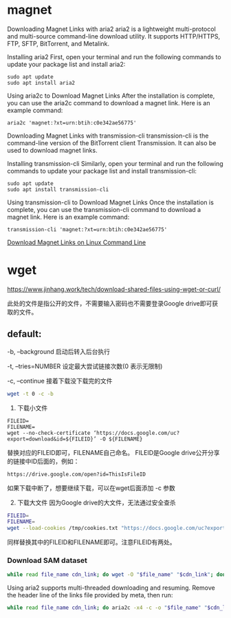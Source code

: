 # magnet
Downloading Magnet Links with aria2
aria2 is a lightweight multi-protocol and multi-source command-line download utility. It supports HTTP/HTTPS, FTP, SFTP, BitTorrent, and Metalink.

Installing aria2
First, open your terminal and run the following commands to update your package list and install aria2:
```
sudo apt update
sudo apt install aria2
```
Using aria2c to Download Magnet Links
After the installation is complete, you can use the aria2c command to download a magnet link. Here is an example command:
```
aria2c 'magnet:?xt=urn:btih:c0e342ae56775'
```
Downloading Magnet Links with transmission-cli
transmission-cli is the command-line version of the BitTorrent client Transmission. It can also be used to download magnet links.

Installing transmission-cli
Similarly, open your terminal and run the following commands to update your package list and install transmission-cli:
```
sudo apt update
sudo apt install transmission-cli
```
Using transmission-cli to Download Magnet Links
Once the installation is complete, you can use the transmission-cli command to download a magnet link. Here is an example command:
```
transmission-cli 'magnet:?xt=urn:btih:c0e342ae56775'
```
[Download Magnet Links on Linux Command Line](http://eadst.com/blog/247)

# wget
https://www.jinhang.work/tech/download-shared-files-using-wget-or-curl/

此处的文件是指公开的文件，不需要输入密码也不需要登录Google drive即可获取的文件。

## default:
-b, –background 启动后转入后台执行

-t, –tries=NUMBER 设定最大尝试链接次数(0 表示无限制)

-c, –continue 接着下载没下载完的文件


```bash
wget -t 0 -c -b
```


1. 下载小文件
```
FILEID=
FILENAME=
wget --no-check-certificate ‘https://docs.google.com/uc?export=download&id=${FILEID}’ -O ${FILENAME}
``` 

替换对应的FILEID即可，FILENAME自己命名。
 FILEID是Google drive公开分享的链接中ID后面的，例如：
```
https://drive.google.com/open?id=ThisIsFileID
```

如果下载中断了，想要继续下载，可以在wget后面添加 -c 参数

2. 下载大文件
因为Google drive的大文件，无法通过安全查杀

```bash
FILEID=
FILENAME=
wget --load-cookies /tmp/cookies.txt "https://docs.google.com/uc?export=download&confirm=$(wget --quiet --save-cookies /tmp/cookies.txt --keep-session-cookies --no-check-certificate 'https://docs.google.com/uc?export=download&id=${FILEID}' -O- | sed -rn 's/.*confirm=([0-9A-Za-z_]+).*/\1\n/p')&id=${FILEID}" -O ${FILENAME} && rm -rf /tmp/cookies.txt
```
同样替换其中的FILEID和FILENAME即可。注意FILEID有两处。

### Download SAM dataset
```bash
while read file_name cdn_link; do wget -O "$file_name" "$cdn_link"; done < links.txt
```

Using aria2 supports multi-threaded downloading and resuming.
Remove the header line of the links file provided by meta, then run:

```bash
while read file_name cdn_link; do aria2c -x4 -c -o "$file_name" "$cdn_link"; done <  file_list.txt
```
